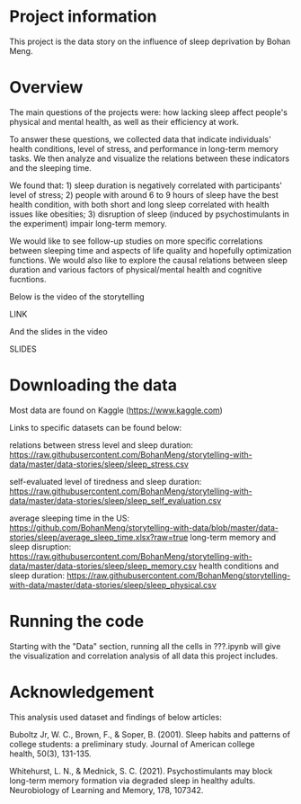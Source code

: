 # Project information

This project is the data story on the influence of sleep deprivation by Bohan Meng. 

# Overview

The main questions of the projects were: how lacking sleep affect people's physical and mental health, as well as their efficiency at work. 

To answer these questions, we collected data that indicate individuals' health conditions, level of stress, and performance in long-term memory tasks. We then analyze and visualize the relations between these indicators and the sleeping time. 

We found that: 1) sleep duration is negatively correlated with participants' level of stress; 2) people with around 6 to 9 hours of sleep have the best health condition, with both short and long sleep correlated with health issues like obesities; 3) disruption of sleep (induced by psychostimulants in the experiment) impair long-term memory. 

We would like to see follow-up studies on more specific correlations between sleeping time and aspects of life quality and hopefully optimization functions. We would also like to explore the causal relations between sleep duration and various factors of physical/mental health and cognitive fucntions. 

Below is the video of the storytelling

LINK

And the slides in the video

SLIDES

# Downloading the data

Most data are found on Kaggle (https://www.kaggle.com)

Links to specific datasets can be found below:

relations between stress level and sleep duration: https://raw.githubusercontent.com/BohanMeng/storytelling-with-data/master/data-stories/sleep/sleep_stress.csv

self-evaluated level of tiredness and sleep duration: https://raw.githubusercontent.com/BohanMeng/storytelling-with-data/master/data-stories/sleep/sleep_self_evaluation.csv

average sleeping time in the US: https://github.com/BohanMeng/storytelling-with-data/blob/master/data-stories/sleep/average_sleep_time.xlsx?raw=true
long-term memory and sleep disruption: https://raw.githubusercontent.com/BohanMeng/storytelling-with-data/master/data-stories/sleep/sleep_memory.csv
health conditions and sleep duration: https://raw.githubusercontent.com/BohanMeng/storytelling-with-data/master/data-stories/sleep/sleep_physical.csv

# Running the code

Starting with the "Data" section, running all the cells in ???.ipynb will give the visualization and correlation analysis of all data this project includes. 

# Acknowledgement

This analysis used dataset and findings of below articles: 

Buboltz Jr, W. C., Brown, F., & Soper, B. (2001). Sleep habits and patterns of college students: a preliminary study. Journal of American college health, 50(3), 131-135.

Whitehurst, L. N., & Mednick, S. C. (2021). Psychostimulants may block long-term memory formation via degraded sleep in healthy adults. Neurobiology of Learning and Memory, 178, 107342.
